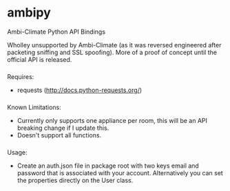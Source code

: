 # ambipy
Ambi-Climate Python API Bindings

Wholley unsupported by Ambi-Climate (as it was reversed engineered after packeting sniffing and SSL spoofing). More of a proof of concept until the official API is released.

###
Requires:
  - requests (http://docs.python-requests.org/)

###
Known Limitations:
  - Currently only supports one appliance per room, this will be an API breaking change if I update this.
  - Doesn't support all functions.

###
Usage:
  - Create an auth.json file in package root with two keys email and password that is associated with your account. Alternatively you can set the properties directly on the User class.
